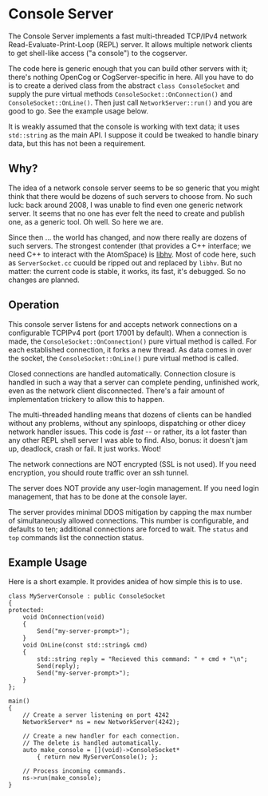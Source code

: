 
Console Server
==============
The Console Server implements a fast multi-threaded TCP/IPv4 network
Read-Evaluate-Print-Loop (REPL) server. It allows multiple network
clients to get shell-like access ("a console") to the cogserver.

The code here is generic enough that you can build other servers with
it; there's nothing OpenCog or CogServer-specific in here. All you have
to do is to create a derived class from the abstract `class ConsoleSocket`
and supply the pure virtual methods `ConsoleSocket::OnConnection()` and
`ConsoleSocket::OnLine()`.  Then just call `NetworkServer::run()` and
you are good to go.  See the example usage below.

It is weakly assumed that the console is working with text data; it uses
`std::string` as the main API. I suppose it could be tweaked to handle
binary data, but this has not been a requirement.

Why?
----
The idea of a network console server seems to be so generic that you
might think that there would be dozens of such servers to choose from.
No such luck: back around 2008, I was unable to find even one  generic
network server.  It seems that no one has ever felt the need to create
and publish one, as a generic tool. Oh well. So here we are.

Since then ... the world has changed, and now there really are dozens of
such servers.  The strongest contender (that provides a C++ interface;
we need C++ to interact with the AtomSpace) is
[libhv](https://github.com/ithewei/libhv). Most of code here, such as
`ServerSocket.cc` cuould be ripped out and replaced by `libhv`. But no
matter: the current code is stable, it works, its fast, it's debugged.
So no changes are planned.

Operation
---------
This console server listens for and accepts network connections on a
configurable TCPIPv4 port (port 17001 by default). When a connection
is made, the `ConsoleSocket::OnConnection()` pure virtual method is
called.  For each established connection, it forks a new thread.  As
data comes in over the socket, the `ConsoleSocket::OnLine()` pure
virtual method is called.

Closed connections are handled automatically. Connection closure is
handled in such a way that a server can complete pending, unfinished
work, even as the network client disconnected. There's a fair amount
of implementation trickery to allow this to happen.

The multi-threaded handling means that dozens of clients can be handled
without any problems, without any spinloops, dispatching or other dicey
network handler issues.  This code is *fast* -- or rather, its a lot
faster than any other REPL shell server I was able to find.  Also,
bonus: it doesn't jam up, deadlock, crash or fail. It just works. Woot!

The network connections are NOT encrypted (SSL is not used). If you need
encryption, you should route traffic over an ssh tunnel.

The server does NOT provide any user-login management. If you need login
management, that has to be done at the console layer.

The server provides minimal DDOS mitigation by capping the max number of
simultaneously allowed connections. This number is configurable, and
defaults to ten; additional connections are forced to wait. The `status`
and `top` commands list the connection status.

Example Usage
-------------
Here is a short example. It provides anidea of how simple this is to
use.
```
class MyServerConsole : public ConsoleSocket
{
protected:
	void OnConnection(void)
	{
		Send("my-server-prompt>");
	}
	void OnLine(const std::string& cmd)
	{
		std::string reply = "Recieved this command: " + cmd + "\n";
		Send(reply);
		Send("my-server-prompt>");
	}
};

main()
{
	// Create a server listening on port 4242
	NetworkServer* ns = new NetworkServer(4242);

	// Create a new handler for each connection.
	// The delete is handled automatically.
	auto make_console = [](void)->ConsoleSocket*
        { return new MyServerConsole(); };

	// Process incoming commands.
	ns->run(make_console);
}
```
